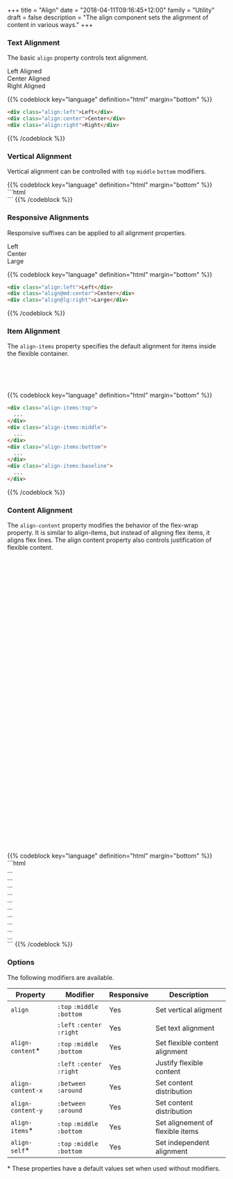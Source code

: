 +++
title = "Align"
date = "2018-04-11T09:16:45+12:00"
family = "Utility"
draft = false
description = "The align component sets the alignment of content in various ways."
+++

### Text Alignment

The basic `align` property controls text alignment.

<div class="margin-bottom:u6 fill:grey-l4">
  <div class="align:left">Left Aligned</div>
  <div class="align:center">Center Aligned</div>
  <div class="align:right">Right Aligned</div>
</div>

{{% codeblock key="language" definition="html" margin="bottom" %}}
```html
<div class="align:left">Left</div>
<div class="align:center">Center</div>
<div class="align:right">Right</div>
```
{{% /codeblock %}}

### Vertical Alignment

Vertical alignment can be controlled with `top` `middle` `bottom` modifiers.

<div class="row row-gutter:2">
  <div class="column font-size:h1 margin-bottom:u6">
    <div class="fill:grey-l4">
      <div class="media media-size:2 display:inline-block fill:grey-l2 color:white align:top"></div>
    </div>
  </div>

  <div class="column font-size:h1 margin-bottom:u6">
    <div class="fill:grey-l4">
      <div class="media media-size:2 display:inline-block fill:grey-l2 color:white align:middle"></div>
    </div>
  </div>

  <div class="column font-size:h1 margin-bottom:u6">
    <div class="fill:grey-l4">
      <div class="media media-size:2 display:inline-block fill:grey-l2 color:white align:bottom"></div>
    </div>
  </div>
</div>
{{% codeblock key="language" definition="html" margin="bottom" %}}
```html
<div class="align:top"></div>
<div class="align:middle"></div>
<div class="align:bottom"></div>
```
{{% /codeblock %}}

### Responsive Alignments

Responsive suffixes can be applied to all alignment properties.

<div class="margin-bottom:u6 fill:grey-l4">
  <div class="align:left">Left</div>
  <div class="align@md:center">Center</div>
  <div class="align@lg:right">Large</div>
</div>

{{% codeblock key="language" definition="html" margin="bottom" %}}
```html
<div class="align:left">Left</div>
<div class="align@md:center">Center</div>
<div class="align@lg:right">Large</div>
```
{{% /codeblock %}}

### Item Alignment

The `align-items` property specifies the default alignment for items inside the flexible container.

<div class="row row-gutter:2 margin-bottom:u6">
  <div class="column:3">
    <div class="flex height:10 fill:grey-l4 align-items:top">
      <div class="padding:2 color:white fill:grey-l2"></div>
    </div>
  </div>
  <div class="column:3">
    <div class="flex height:10 fill:grey-l4 align-items:middle">
      <div class="padding:2 color:white fill:grey-l2"></div>
    </div>
  </div>
  <div class="column:3">
    <div class="flex height:10 fill:grey-l4 align-items:bottom">
      <div class="padding:2 color:white fill:grey-l2"></div>
    </div>
  </div>
  <div class="column:3">
    <div class="flex height:10 fill:grey-l4 align-items:baseline">
      <div class="column:4 align:center color:white fill:grey-l2">&nbsp;</div>
      <div class="column:4 padding-y:2 align:center color:white fill:grey-l2">&nbsp;</div>
      <div class="column:4 align:center color:white fill:grey-l2">&nbsp;</div>
    </div>
  </div>
</div>

{{% codeblock key="language" definition="html" margin="bottom" %}}
```html
<div class="align-items:top">
  ...
</div>
<div class="align-items:middle">
  ...
</div>
<div class="align-items:bottom">
  ...
</div>
<div class="align-items:baseline">
  ...
</div>
```
{{% /codeblock %}}


### Content Alignment

The `align-content` property modifies the behavior of the flex-wrap property. It is similar to align-items, but instead of aligning flex items, it aligns flex lines. The align content property also controls justification of flexible content.

<div class="row row-gutter:2 margin-bottom:u6">
  <div class="column" style="width: 20%;">
    <div class="flex flex-wrap height:20 fill:grey-l4 align-content:top">
      <div class="column:4 padding:u4">
        <div class="fill:grey-l2">
          &nbsp;
        </div>
      </div>
      <div class="column:4 padding:u4">
        <div class="fill:grey-l2">
          &nbsp;
        </div>
      </div>
      <div class="column:4 padding:u4">
        <div class="fill:grey-l2">
          &nbsp;
        </div>
      </div>
      <div class="column:4 padding:u4">
        <div class="fill:grey-l2">
          &nbsp;
        </div>
      </div>
      <div class="column:4 padding:u4">
        <div class="fill:grey-l2">
          &nbsp;
        </div>
      </div>
      <div class="column:4 padding:u4">
        <div class="fill:grey-l2">
          &nbsp;
        </div>
      </div>
    </div>
  </div>
  <div class="column" style="width: 20%;">
    <div class="flex flex-wrap height:20 fill:grey-l4 align-content:middle">
      <div class="column:4 padding:u4">
        <div class="fill:grey-l2">
          &nbsp;
        </div>
      </div>
      <div class="column:4 padding:u4">
        <div class="fill:grey-l2">
          &nbsp;
        </div>
      </div>
      <div class="column:4 padding:u4">
        <div class="fill:grey-l2">
          &nbsp;
        </div>
      </div>
      <div class="column:4 padding:u4">
        <div class="fill:grey-l2">
          &nbsp;
        </div>
      </div>
      <div class="column:4 padding:u4">
        <div class="fill:grey-l2">
          &nbsp;
        </div>
      </div>
      <div class="column:4 padding:u4">
        <div class="fill:grey-l2">
          &nbsp;
        </div>
      </div>
    </div>
  </div>
  <div class="column" style="width: 20%;">
    <div class="flex flex-wrap height:20 fill:grey-l4 align-content:bottom">
      <div class="column:4 padding:u4">
        <div class="fill:grey-l2">
          &nbsp;
        </div>
      </div>
      <div class="column:4 padding:u4">
        <div class="fill:grey-l2">
          &nbsp;
        </div>
      </div>
      <div class="column:4 padding:u4">
        <div class="fill:grey-l2">
          &nbsp;
        </div>
      </div>
      <div class="column:4 padding:u4">
        <div class="fill:grey-l2">
          &nbsp;
        </div>
      </div>
      <div class="column:4 padding:u4">
        <div class="fill:grey-l2">
          &nbsp;
        </div>
      </div>
      <div class="column:4 padding:u4">
        <div class="fill:grey-l2">
          &nbsp;
        </div>
      </div>
    </div>
  </div>
  <div class="column" style="width: 20%;">
    <div class="flex flex-wrap height:20 fill:grey-l4 align-content-y:between">
      <div class="column:4 padding:u4">
        <div class="fill:grey-l2">
          &nbsp;
        </div>
      </div>
      <div class="column:4 padding:u4">
        <div class="fill:grey-l2">
          &nbsp;
        </div>
      </div>
      <div class="column:4 padding:u4">
        <div class="fill:grey-l2">
          &nbsp;
        </div>
      </div>
      <div class="column:4 padding:u4">
        <div class="fill:grey-l2">
          &nbsp;
        </div>
      </div>
      <div class="column:4 padding:u4">
        <div class="fill:grey-l2">
          &nbsp;
        </div>
      </div>
      <div class="column:4 padding:u4">
        <div class="fill:grey-l2">
          &nbsp;
        </div>
      </div>
    </div>
  </div>
  <div class="column" style="width: 20%;">
    <div class="flex flex-wrap height:20 fill:grey-l4 align-content-y:around">
      <div class="column:4 padding:u4">
        <div class="fill:grey-l2">
          &nbsp;
        </div>
      </div>
      <div class="column:4 padding:u4">
        <div class="fill:grey-l2">
          &nbsp;
        </div>
      </div>
      <div class="column:4 padding:u4">
        <div class="fill:grey-l2">
          &nbsp;
        </div>
      </div>
      <div class="column:4 padding:u4">
        <div class="fill:grey-l2">
          &nbsp;
        </div>
      </div>
      <div class="column:4 padding:u4">
        <div class="fill:grey-l2">
          &nbsp;
        </div>
      </div>
      <div class="column:4 padding:u4">
        <div class="fill:grey-l2">
          &nbsp;
        </div>
      </div>
    </div>
  </div>
  <div class="column" style="width: 20%;">
    <div class="flex flex-wrap height:20 fill:grey-l4 align-content:left">
      <div class="column:4 padding:u4">
        <div class="fill:grey-l2">
          &nbsp;
        </div>
      </div>
      <div class="column:4 padding:u4">
        <div class="fill:grey-l2">
          &nbsp;
        </div>
      </div>
    </div>
  </div>
  <div class="column" style="width: 20%;">
    <div class="flex flex-wrap height:20 fill:grey-l4 align-content:center">
      <div class="column:4 padding:u4">
        <div class="fill:grey-l2">
          &nbsp;
        </div>
      </div>
      <div class="column:4 padding:u4">
        <div class="fill:grey-l2">
          &nbsp;
        </div>
      </div>
    </div>
  </div>
  <div class="column" style="width: 20%;">
    <div class="flex flex-wrap height:20 fill:grey-l4 align-content:right">
      <div class="column:4 padding:u4">
        <div class="fill:grey-l2">
          &nbsp;
        </div>
      </div>
      <div class="column:4 padding:u4">
        <div class="fill:grey-l2">
          &nbsp;
        </div>
      </div>
    </div>
  </div>
  <div class="column" style="width: 20%;">
    <div class="flex flex-wrap height:20 fill:grey-l4 align-content-x:between">
      <div class="column:4 padding:u4">
        <div class="fill:grey-l2">
          &nbsp;
        </div>
      </div>
      <div class="column:4 padding:u4">
        <div class="fill:grey-l2">
          &nbsp;
        </div>
      </div>
    </div>
  </div>
  <div class="column" style="width: 20%;">
    <div class="flex flex-wrap height:20 fill:grey-l4 align-content-x:around">
      <div class="column:4 padding:u4">
        <div class="fill:grey-l2">
          &nbsp;
        </div>
      </div>
      <div class="column:4 padding:u4">
        <div class="fill:grey-l2">
          &nbsp;
        </div>
      </div>
    </div>
  </div>
</div>
{{% codeblock key="language" definition="html" margin="bottom" %}}
```html
<div class="align-content:top">
  ...
</div>
<div class="align-content:middle">
  ...
</div>
<div class="align-content:bottom">
  ...
</div>
<div class="align-content-y:between">
  ...
</div>
<div class="align-content-y:around">
  ...
</div>
<div class="align-content:left">
  ...
</div>
<div class="align-content:center">
  ...
</div>
<div class="align-content:right">
  ...
</div>
<div class="align-content-x:between">
  ...
</div>
<div class="align-content-x:around">
  ...
</div>
```
{{% /codeblock %}}


### Options

The following modifiers are available.

<table class="table width:100% table:pile table@sm:unpile">
  <thead>
    <tr>
      <th>
        Property
      </th>
      <th>
        Modifier
      </th>
      <th>
        Responsive
      </th>
      <th>
        Description
      </th>
    </tr>
  </thead>
  <tr>
    <td data-label="Properties">
      <code>align</code>
    </td>
    <td data-label="Attributes">
      <code>:top</code> <code>:middle</code> <code>:bottom</code>
    </td>
    <td data-label="Responsive">
      Yes
    </td>
    <td class="row:reverse">
      Set vertical aligment
    </td>
  </tr>
  <tr>
    <td data-label="Properties">
    </td>
    <td data-label="Attributes">
      <code>:left</code> <code>:center</code> <code>:right</code>
    </td>
    <td data-label="Responsive">
      Yes
    </td>
    <td class="row:reverse">
      Set text alignment
    </td>
  </tr>
  <tr>
    <td data-label="Properties">
      <code>align-content</code><span class="color:orange">&#42;</span>
    </td>
    <td data-label="Attributes">
      <code>:top</code> <code>:middle</code> <code>:bottom</code>
    </td>
    <td data-label="Responsive">
      Yes
    </td>
    <td class="row:reverse">
      Set flexible content alignment
    </td>
  </tr>
  <tr>
    <td data-label="Properties">
    </td>
    <td data-label="Attributes">
      <code>:left</code> <code>:center</code> <code>:right</code>
    </td>
    <td data-label="Responsive">
      Yes
    </td>
    <td class="row:reverse">
      Justify flexible content
    </td>
  </tr>
  <tr>
    <td data-label="Properties">
      <code>align-content-x</code>
    </td>
    <td data-label="Attributes">
      <code>:between</code> <code>:around</code>
    </td>
    <td data-label="Responsive">
      Yes
    </td>
    <td class="row:reverse">
      Set content distribution
    </td>
  </tr>
  <tr>
    <td data-label="Properties">
      <code>align-content-y</code>
    </td>
    <td data-label="Attributes">
      <code>:between</code> <code>:around</code>
    </td>
    <td data-label="Responsive">
      Yes
    </td>
    <td class="row:reverse">
      Set content distribution
    </td>
  </tr>
  <tr>
    <td data-label="Properties">
      <code>align-items</code><span class="color:orange">&#42;</span>
    </td>
    <td data-label="Attributes">
      <code>:top</code> <code>:middle</code> <code>:bottom</code>
    </td>
    <td data-label="Responsive">
      Yes
    </td>
    <td class="row:reverse">
      Set alignement of flexible items
    </td>
  </tr>
  <tr>
    <td data-label="Properties">
      <code>align-self</code><span class="color:orange">&#42;</span>
    </td>
    <td data-label="Attributes">
      <code>:top</code> <code>:middle</code> <code>:bottom</code>
    </td>
    <td data-label="Responsive">
      Yes
    </td>
    <td class="row:reverse">
      Set independent alignment
    </td>
  </tr>
</table>
<p class="margin-top:2 font-size:tiny color:orange">
  &#42; These properties have a default values set when used without modifiers.
</p>
